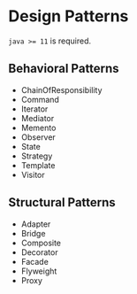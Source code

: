 # Design Patterns

`java >= 11` is required.

## Behavioral Patterns

- ChainOfResponsibility
- Command
- Iterator
- Mediator
- Memento
- Observer
- State
- Strategy
- Template
- Visitor

## Structural Patterns

- Adapter
- Bridge
- Composite
- Decorator
- Facade
- Flyweight
- Proxy
